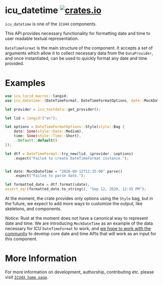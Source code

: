 # icu_datetime [![crates.io](http://meritbadge.herokuapp.com/icu_datetime)](https://crates.io/crates/icu_datetime)

`icu_datetime` is one of the `ICU4X` components.

This API provides necessary functionality for formatting date and time to user readable textual representation.

`DateTimeFormat` is the main structure of the component. It accepts a set of arguments which
allow it to collect necessary data from the `DataProvider`, and once instantiated, can be
used to quickly format any date and time provided.

# Examples

```rust
use icu_locid_macros::langid;
use icu_datetime::{DateTimeFormat, DateTimeFormatOptions, date::MockDateTime, options::style};

let provider = icu_testdata::get_provider();

let lid = langid!("en");

let options = DateTimeFormatOptions::Style(style::Bag {
    date: Some(style::Date::Medium),
    time: Some(style::Time::Short),
    ..Default::default()
});

let dtf = DateTimeFormat::try_new(lid, &provider, &options)
    .expect("Failed to create DateTimeFormat instance.");


let date: MockDateTime = "2020-09-12T12:35:00".parse()
    .expect("Failed to parse date.");

let formatted_date = dtf.format(&date);
assert_eq!(formatted_date.to_string(), "Sep 12, 2020, 12:35 PM");
```

At the moment, the crate provides only options using the `Style` bag, but in the future,
we expect to add more ways to customize the output, like skeletons, and components.

*Notice:* Rust at the moment does not have a canonical way to represent date and time. We are introducing
`MockDateTime` as an example of the data necessary for ICU `DateTimeFormat` to work, and
[we hope to work with the community](https://github.com/unicode-org/icu4x/blob/master/docs/research/date_time.md)
to develop core date and time APIs that will work as an input for this component.

# More Information

For more information on development, authorship, contributing etc. please visit [`ICU4X home page`](https://github.com/unicode-org/icu4x).
